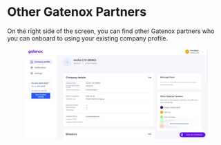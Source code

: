 # Other Gatenox Partners

On the right side of the screen, you can find other Gatenox partners who you can onboard to using your existing company profile.

<figure><img src="../../Images/Other_Gatenox_partners.png" alt=""><figcaption></figcaption></figure>
